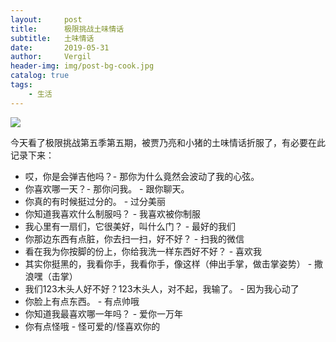 ```yaml
---
layout:     post
title:      极限挑战土味情话
subtitle:   土味情话
date:       2019-05-31
author:     Vergil
header-img: img/post-bg-cook.jpg
catalog: true
tags:
    - 生活
---
```


![](https://upload-images.jianshu.io/upload_images/1776587-199922181c13a3b6.jpeg?imageMogr2/auto-orient/strip%7CimageView2/2/w/1240)

今天看了极限挑战第五季第五期，被贾乃亮和小猪的土味情话折服了，有必要在此记录下来：

- 哎，你是会弹吉他吗？- 那你为什么竟然会波动了我的心弦。
- 你喜欢哪一天？- 那你问我。 - 跟你聊天。
- 你真的有时候挺过分的。  - 过分美丽
- 你知道我喜欢什么制服吗？ - 我喜欢被你制服
- 我心里有一扇们，它很美好，叫什么门？  - 最好的我们
- 你那边东西有点脏，你去扫一扫，好不好？ - 扫我的微信
- 看在我为你按脚的份上，你给我洗一样东西好不好？  - 喜欢我
- 其实你挺黑的，我看你手，我看你手，像这样（伸出手掌，做击掌姿势）  - 撒浪嘿（击掌）
- 我们123木头人好不好？123木头人，对不起，我输了。   - 因为我心动了
- 你脸上有点东西。 -  有点帅哦
- 你知道我最喜欢哪一年吗？  - 爱你一万年
- 你有点怪哦    -  怪可爱的/怪喜欢你的